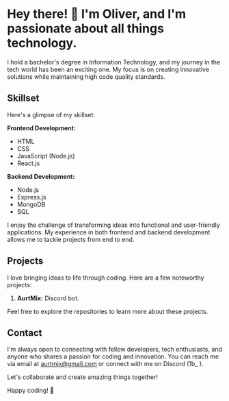 # Hey there! 👋 I'm Oliver, and I'm passionate about all things technology.

I hold a bachelor's degree in Information Technology, and my journey in the tech world has been an exciting one. My focus is on creating innovative solutions while maintaining high code quality standards.

## Skillset
Here's a glimpse of my skillset:

**Frontend Development:**
- HTML
- CSS
- JavaScript (Node.js)
- React.js

**Backend Development:**
- Node.js
- Express.js
- MongoDB
- SQL

I enjoy the challenge of transforming ideas into functional and user-friendly applications. My experience in both frontend and backend development allows me to tackle projects from end to end.

## Projects
I love bringing ideas to life through coding. Here are a few noteworthy projects:

1. **AurtMix:** Discord bot.

Feel free to explore the repositories to learn more about these projects.

## Contact
I'm always open to connecting with fellow developers, tech enthusiasts, and anyone who shares a passion for coding and innovation. You can reach me via email at aurtmix@gmail.com or connect with me on Discord (1b_ ).

Let's collaborate and create amazing things together!

Happy coding! 🚀
